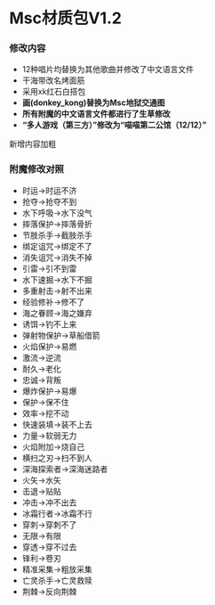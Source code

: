# Msc材质包V1.2

### 修改内容

- 12种唱片均替换为其他歌曲并修改了中文语言文件
- 干海带改名烤面筋
- 采用xk红石白搭包
- **画(donkey_kong)替换为Msc地狱交通图**
- **所有附魔的中文语言文件都进行了生草修改**
- **“多人游戏（第三方）”修改为“喵喵第二公馆（12/12）”**
  
新增内容加粗

### 附魔修改对照

- 时运->时运不济
- 抢夺->抢夺不到
- 水下呼吸->水下没气
- 摔落保护->摔落骨折
- 节肢杀手->截肢杀手
- 绑定诅咒->绑定不了
- 消失诅咒->消失不掉
- 引雷->引不到雷
- 水下速掘->水下不掘
- 多重射击->射不出来
- 经验修补->修不了
- 海之眷顾->海之嫌弃
- 诱饵->钓不上来
- 弹射物保护->草船借箭
- 火焰保护->易燃
- 激流->逆流
- 耐久->老化
- 忠诚->背叛
- 爆炸保护->易爆
- 保护->保不住
- 效率->挖不动
- 快速装填->装不上去
- 力量->软弱无力
- 火焰附加->烧自己
- 横扫之刃->扫不到人
- 深海探索者->深海迷路者
- 火矢->水矢
- 击退->贴贴
- 冲击->冲不出去
- 冰霜行者->冰霜不行
- 穿刺->穿刺不了
- 无限->有限
- 穿透->穿不过去
- 锋利->卷刃
- 精准采集->粗放采集
- 亡灵杀手->亡灵救赎
- 荆棘->反向荆棘